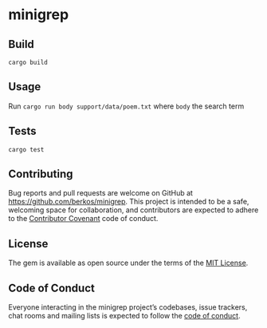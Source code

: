# minigrep

## Build

`cargo build`

## Usage

Run `cargo run body support/data/poem.txt` where `body` the search term 

## Tests

`cargo test`

## Contributing

Bug reports and pull requests are welcome on GitHub at https://github.com/berkos/minigrep. This project is intended to be a safe, welcoming space for collaboration, and contributors are expected to adhere to the [Contributor Covenant](http://contributor-covenant.org) code of conduct.

## License

The gem is available as open source under the terms of the [MIT License](https://opensource.org/licenses/MIT).

## Code of Conduct

Everyone interacting in the minigrep project’s codebases, issue trackers, chat rooms and mailing lists is expected to follow the [code of conduct](https://github.com/[USERNAME]/git-analyzer/blob/master/CODE_OF_CONDUCT.md).
